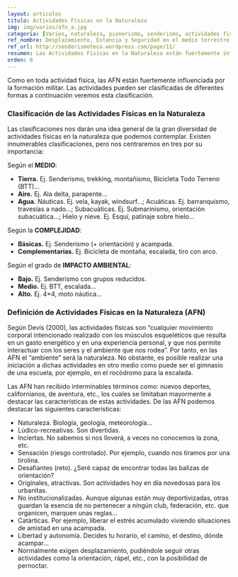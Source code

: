 ```yaml
---
layout: articulos
titulo: Actividades Físicas en la Naturaleza
img: img/varios/afn_a.jpg
categoria: [Varios, naturaleza, pionerismo, senderismo, actividades fisicas en naturaleza]
ref_nombre: Desplazamiento, Estancia y Seguridad en el medio terrestre
ref_url: http://senderismoteco.wordpress.com/page/11/
resumen: Las Actividades Físicas en la Naturaleza están fuertemente influenciada por la formación militar. Las actividades pueden ser clasificadas de diferentes formas
orden: 8
---
```

Como en toda actividad física, las AFN están fuertemente influenciada por la formación militar. Las actividades pueden ser clasificadas de diferentes formas a continuación veremos esta clasificación.

### Clasificación de las Actividades Físicas en la Naturaleza

Las clasificaciones nos darán una idea general de la gran diversidad de actividades físicas en la naturaleza que podemos contemplar. Existen innumerables clasificaciones, pero nos centraremos en tres por su importancia:

Según el **MEDIO**:

- **Tierra.** Ej. Senderismo, trekking, montañismo, Bicicleta Todo Terreno (BTT)…
- **Aire.** Ej. Ala delta, parapente…
- **Agua.** Náuticas. Ej. vela, kayak, windsurf…; Acuáticas. Ej. barranquismo, travesías a nado…; Subacuáticas. Ej. Submarinismo, orientación subacuática…; Hielo y nieve. Ej. Esquí, patinaje sobre hielo…

Según la **COMPLEJIDAD**:

- **Básicas.** Ej. Senderismo (+ orientación) y acampada.
- **Complementarias.** Ej. Bicicleta de montaña, escalada, tiro con arco.

Según el grado de **IMPACTO AMBIENTAL**:

- **Bajo.** Ej. Senderismo con grupos reducidos.
- **Medio.** Ej. BTT, escalada…
- **Alto.** Ej. 4×4, moto náutica…

### Definición de Actividades Físicas en la Naturaleza (AFN)

Según Devís (2000), las actividades físicas son “cualquier movimiento corporal intencionado realizado con los músculos esqueléticos que resulta en un gasto energético y en una experiencia personal, y que nos permite interactuar con los seres y el ambiente que nos rodea”. Por tanto, en las AFN el “ambiente” será la naturaleza. No obstante, es posible realizar una iniciación a dichas actividades en otro medio como puede ser el gimnasio de una escuela, por ejemplo, en el rocódromo para la escalada.

Las AFN han recibido interminables términos como: nuevos deportes, californianos, de aventura, etc., los cuales se limitaban mayormente a destacar las características de estas actividades. De las AFN podemos destacar las siguientes características:

- Naturaleza. Biología, geología, meteorología…
- Lúdico-recreativas. Son divertidas.
- Inciertas. No sabemos si nos lloverá, a veces no conocemos la zona, etc.
- Sensación (riesgo controlado). Por ejemplo, cuando nos tiramos por una tirolina.
- Desafiantes (reto). ¿Seré capaz de encontrar todas las balizas de orientación?
- Originales, atractivas. Son actividades hoy en día novedosas para los urbanitas.
- No institucionalizadas. Aunque algunas están muy deportivizadas, otras guardan la esencia de no pertenecer a ningún club, federación, etc. que organicen, marquen unas reglas…
- Catárticas. Por ejemplo, liberar el estrés acumulado viviendo situaciones de amistad en una acampada.
- Libertad y autonomía. Decides tu horario, el camino, el destino, dónde acampar…
- Normalmente exigen desplazamiento, pudiéndole seguir otras actividades como la orientación, rápel, etc., con la posibilidad de pernoctar.
